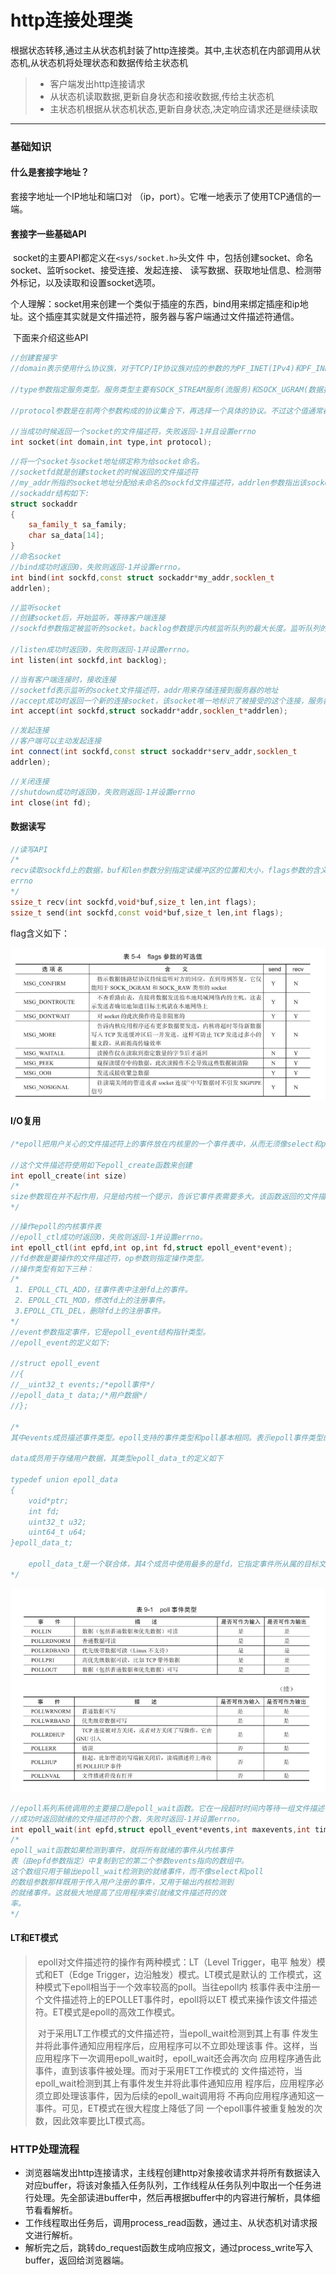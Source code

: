 http连接处理类
===============

根据状态转移,通过主从状态机封装了http连接类。其中,主状态机在内部调用从状态机,从状态机将处理状态和数据传给主状态机

> * 客户端发出http连接请求
> * 从状态机读取数据,更新自身状态和接收数据,传给主状态机
> * 主状态机根据从状态机状态,更新自身状态,决定响应请求还是继续读取

---



### 基础知识

#### 什么是套接字地址？

套接字地址一个IP地址和端口对 （ip，port）。它唯一地表示了使用TCP通信的一端。

#### 套接字一些基础API

​		socket的主要API都定义在`<sys/socket.h>`头文件 中，包括创建socket、命名socket、监听socket、接受连接、发起连接、 读写数据、获取地址信息、检测带外标记，以及读取和设置socket选项。

​		个人理解：socket用来创建一个类似于插座的东西，bind用来绑定插座和ip地址。这个插座其实就是文件描述符，服务器与客户端通过文件描述符通信。

​	下面来介绍这些API

```c++
//创建套接字
//domain表示使用什么协议族，对于TCP/IP协议族对应的参数的为PF_INET(IPv4)和PF_INET6(IPv6);

//type参数指定服务类型。服务类型主要有SOCK_STREAM服务(流服务)和SOCK_UGRAM(数据报)服务。对TCP/IP协议族而言，其值取SOCK_STREAM表示传输层使用TCP协议，取SOCK_DGRAM表示传输层使用UDP协议。

//protocol参数是在前两个参数构成的协议集合下，再选择一个具体的协议。不过这个值通常都是唯一的(前两个参数已经完全决定了它的值)。几乎在所有情况下，我们都应该把它设置为0，表示使用默认协议。

//当成功时候返回一个socket的文件描述符，失败返回-1并且设置errno
int socket(int domain,int type,int protocol);

```

```c++
//将一个socket与socket地址绑定称为给socket命名。
//socketfd就是创建stocket的时候返回的文件描述符
//my_addr所指的socket地址分配给未命名的sockfd文件描述符，addrlen参数指出该socket地址的长度
//sockaddr结构如下:
struct sockaddr
{
    sa_family_t sa_family;
    char sa_data[14];
}
//命名socket
//bind成功时返回0，失败则返回-1并设置errno。
int bind(int sockfd,const struct sockaddr*my_addr,socklen_t
addrlen);
```

```c++
//监听socket
//创建socket后，开始监听，等待客户端连接
//sockfd参数指定被监听的socket。backlog参数提示内核监听队列的最大长度。监听队列的长度如果超过backlog，服务器将不受理新的客户连接。

//listen成功时返回0，失败则返回-1并设置errno。
int listen(int sockfd,int backlog);
```

```c++
//当有客户端连接时，接收连接
//socketfd表示监听的socket文件描述符，addr用来存储连接到服务器的地址
//accept成功时返回一个新的连接socket，该socket唯一地标识了被接受的这个连接，服务器可通过读写该socket来与被接受连接对应的客户端通信。accept失败时返回-1并设置errno。
int accept(int sockfd,struct sockaddr*addr,socklen_t*addrlen);
```

```c++
//发起连接
//客户端可以主动发起连接
int connect(int sockfd,const struct sockaddr*serv_addr,socklen_t
addrlen);
```

```c++
//关闭连接
//shutdown成功时返回0，失败则返回-1并设置errno
int close(int fd);
```

#### 数据读写

```c++
//读写API
/*
recv读取sockfd上的数据，buf和len参数分别指定读缓冲区的位置和大小，flags参数的含义见后文，通常设置为0即可。recv成功时返回实际读取到的数据的长度，它可能小于我们期望的长度len。因此我们可能要多次调用recv，才能读取到完整的数据。recv可能返回0，这意味着通信对方已经关闭连接了。recv出错时返回-1并设置errno。send往sockfd上写入数据，buf和len参数分别指定写缓冲区的位置和大小。send成功时返回实际写入的数据的长度，失败则返回-1并设置
errno
*/
ssize_t recv(int sockfd,void*buf,size_t len,int flags);
ssize_t send(int sockfd,const void*buf,size_t len,int flags);
```



flag含义如下：

![](img/flag含义.png)

#### I/O复用

````c++
/*epoll把用户关心的文件描述符上的事件放在内核里的一个事件表中，从而无须像select和poll那样每次调用都要重复传入文件描述符集或事件集。但epoll需要使用一个额外的文件描述符，来唯一标识内核中的这个事件表。*/

//这个文件描述符使用如下epoll_create函数来创建
int epoll_create(int size)
/*
size参数现在并不起作用，只是给内核一个提示，告诉它事件表需要多大。该函数返回的文件描述符将用作其他所有epoll系统调用的第一个参数，以指定要访问的内核事件表。
*/
````

````c++
//操作epoll的内核事件表
//epoll_ctl成功时返回0，失败则返回-1并设置errno。
int epoll_ctl(int epfd,int op,int fd,struct epoll_event*event);
//fd参数是要操作的文件描述符，op参数则指定操作类型。
//操作类型有如下三种：
/*
 1. EPOLL_CTL_ADD，往事件表中注册fd上的事件。
 2. EPOLL_CTL_MOD，修改fd上的注册事件。
 3.EPOLL_CTL_DEL，删除fd上的注册事件。
*/
//event参数指定事件，它是epoll_event结构指针类型。
//epoll_event的定义如下:

//struct epoll_event
//{
//__uint32_t events;/*epoll事件*/
//epoll_data_t data;/*用户数据*/
//};

/*
其中events成员描述事件类型。epoll支持的事件类型和poll基本相同。表示epoll事件类型的宏是在poll对应的宏前加上“E”，比如epoll的数据可读事件是EPOLLIN。但epoll有两个额外的事件类型——EPOLLET和EPOLLONESHOT。它们对于epoll的高效运作非常关键

data成员用于存储用户数据，其类型epoll_data_t的定义如下

typedef union epoll_data
{
    void*ptr;
    int fd;
    uint32_t u32;
    uint64_t u64;
}epoll_data_t;

    epoll_data_t是一个联合体，其4个成员中使用最多的是fd，它指定事件所从属的目标文件描述符。ptr成员可用来指定与fd相关的用户数据。但由于epoll_data_t是一个联合体，我们不能同时使用其ptr成员和fd成员，因此，如果要将文件描述符和用户数据关联起来，以实现快速的数据访问，只能使用其他手段，比如放弃使用epoll_data_t的fd成员，而在ptr指向的用户数据中包含fd。
*/
````

![](img/poll事件.png)

```c++
//epoll系列系统调用的主要接口是epoll_wait函数。它在一段超时时间内等待一组文件描述符上的事件，其原型如下:
//成功时返回就绪的文件描述符的个数，失败时返回-1并设置errno。
int epoll_wait(int epfd,struct epoll_event*events,int maxevents,int timeout);
/*
epoll_wait函数如果检测到事件，就将所有就绪的事件从内核事件
表（由epfd参数指定）中复制到它的第二个参数events指向的数组中。
这个数组只用于输出epoll_wait检测到的就绪事件，而不像select和poll
的数组参数那样既用于传入用户注册的事件，又用于输出内核检测到
的就绪事件。这就极大地提高了应用程序索引就绪文件描述符的效
率。
*/
```

#### LT和ET模式

> ​	epoll对文件描述符的操作有两种模式：LT（Level Trigger，电平 触发）模式和ET（Edge Trigger，边沿触发）模式。LT模式是默认的 工作模式，这种模式下epoll相当于一个效率较高的poll。当往epoll内 核事件表中注册一个文件描述符上的EPOLLET事件时，epoll将以ET 模式来操作该文件描述符。ET模式是epoll的高效工作模式。
>
> ​		 对于采用LT工作模式的文件描述符，当epoll_wait检测到其上有事 件发生并将此事件通知应用程序后，应用程序可以不立即处理该事 件。这样，当应用程序下一次调用epoll_wait时，epoll_wait还会再次向 应用程序通告此事件，直到该事件被处理。而对于采用ET工作模式的 文件描述符，当epoll_wait检测到其上有事件发生并将此事件通知应用 程序后，应用程序必须立即处理该事件，因为后续的epoll_wait调用将 不再向应用程序通知这一事件。可见，ET模式在很大程度上降低了同 一个epoll事件被重复触发的次数，因此效率要比LT模式高。



### HTTP处理流程

- 浏览器端发出http连接请求，主线程创建http对象接收请求并将所有数据读入对应buffer，将该对象插入任务队列，工作线程从任务队列中取出一个任务进行处理。先全部读进buffer中，然后再根据buffer中的内容进行解析，具体细节看看解析。
- 工作线程取出任务后，调用process_read函数，通过主、从状态机对请求报文进行解析。
- 解析完之后，跳转do_request函数生成响应报文，通过process_write写入buffer，返回给浏览器端。































